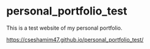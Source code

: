 # personal_portfolio_test
This is a test website of my personal portfolio.


https://cseshamim47.github.io/personal_portfolio_test/
